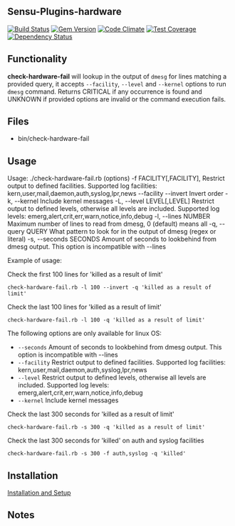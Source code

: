## Sensu-Plugins-hardware

[ ![Build Status](https://travis-ci.org/sensu-plugins/sensu-plugins-hardware.svg?branch=master)](https://travis-ci.org/sensu-plugins/sensu-plugins-hardware)
[![Gem Version](https://badge.fury.io/rb/sensu-plugins-hardware.svg)](http://badge.fury.io/rb/sensu-plugins-hardware)
[![Code Climate](https://codeclimate.com/github/sensu-plugins/sensu-plugins-hardware/badges/gpa.svg)](https://codeclimate.com/github/sensu-plugins/sensu-plugins-hardware)
[![Test Coverage](https://codeclimate.com/github/sensu-plugins/sensu-plugins-hardware/badges/coverage.svg)](https://codeclimate.com/github/sensu-plugins/sensu-plugins-hardware)
[![Dependency Status](https://gemnasium.com/sensu-plugins/sensu-plugins-hardware.svg)](https://gemnasium.com/sensu-plugins/sensu-plugins-hardware)

## Functionality
**check-hardware-fail** will lookup in the output of `dmesg` for lines matching a provided query, it accepts `--facility`, `--level` and `--kernel` options to run `dmesg` command. Returns CRITICAL if any occurrence is found and UNKNOWN if provided options are invalid or the command execution fails.

## Files
 * bin/check-hardware-fail

## Usage
Usage: ./check-hardware-fail.rb (options)
    -f FACILITY[,FACILITY],          Restrict output to defined facilities. Supported log facilities: kern,user,mail,daemon,auth,syslog,lpr,news
        --facility
        --invert                     Invert order
    -k, --kernel                     Include kernel messages
    -L, --level LEVEL[,LEVEL]        Restrict output to defined levels, otherwise all levels are included. Supported log levels: emerg,alert,crit,err,warn,notice,info,debug
    -l, --lines NUMBER               Maximum number of lines to read from dmesg, 0 (default) means all
    -q, --query QUERY                What pattern to look for in the output of dmesg (regex or literal)
    -s, --seconds SECONDS            Amount of seconds to lookbehind from dmesg output. This option is incompatible with --lines


Example of usage:

Check the first 100 lines for 'killed as a result of limit'
```
check-hardware-fail.rb -l 100 --invert -q 'killed as a result of limit'
```

Check the last 100 lines for 'killed as a result of limit'
```
check-hardware-fail.rb -l 100 -q 'killed as a result of limit'
```


The following options are only available for linux OS:

* `--seconds` Amount of seconds to lookbehind from dmesg output. This option is incompatible with --lines
* `--facility` Restrict output to defined facilities. Supported log facilities: kern,user,mail,daemon,auth,syslog,lpr,news
* `--level` Restrict output to defined levels, otherwise all levels are included. Supported log levels: emerg,alert,crit,err,warn,notice,info,debug
* `--kernel` Include kernel messages

Check the last 300 seconds for 'killed as a result of limit'
```
check-hardware-fail.rb -s 300 -q 'killed as a result of limit'
```

Check the last 300 seconds for 'killed' on auth and syslog facilities
```
check-hardware-fail.rb -s 300 -f auth,syslog -q 'killed'
```


## Installation

[Installation and Setup](http://sensu-plugins.io/docs/installation_instructions.html)

## Notes
